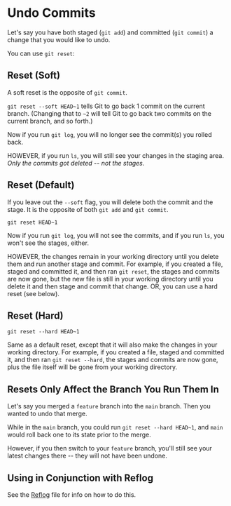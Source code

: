 # Undo Commits

Let's say you have both staged (`git add`) and committed (`git commit`) a change that you would like to undo.

You can use `git reset`:


## Reset (Soft)

A soft reset is the opposite of `git commit`.

`git reset --soft HEAD~1` tells Git to go back 1 commit on the current branch.  (Changing that to `~2` will tell Git to go back two commits on the current branch, and so forth.)

Now if you run `git log`, you will no longer see the commit(s) you rolled back.

HOWEVER, if you run `ls`, you will still see your changes in the staging area.  *Only the commits got deleted -- not the stages.*


## Reset (Default)

If you leave out the `--soft` flag, you will delete both the commit and the stage.  It is the opposite of both `git add` and `git commit`.

`git reset HEAD~1`

Now if you run `git log`, you will not see the commits, and if you run `ls`, you won't see the stages, either.

HOWEVER, the changes remain in your working directory until you delete them and run another stage and commit.  For example, if you created a file, staged and committed it, and then ran `git reset`, the stages and commits are now gone, but the new file is still in your working directory until you delete it and then stage and commit that change.  OR, you can use a hard reset (see below).


## Reset (Hard)

`git reset --hard HEAD~1`

Same as a default reset, except that it will also make the changes in your working directory.  For example, if you created a file, staged and committed it, and then ran `git reset --hard`, the stages and commits are now gone, plus the file itself will be gone from your working directory.


## Resets Only Affect the Branch You Run Them In

Let's say you merged a `feature` branch into the `main` branch.  Then you wanted to undo that merge.

While in the `main` branch, you could run `git reset --hard HEAD~1`, and `main` would roll back one to its state prior to the merge.

However, if you then switch to your `feature` branch, you'll still see your latest changes there -- they will not have been undone.


## Using in Conjunction with Reflog

See the [Reflog](5-reflog-undo-deletes.md) file for info on how to do this.